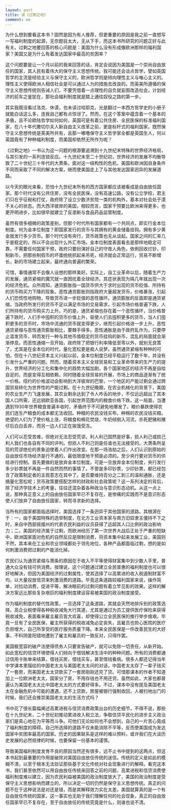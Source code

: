 ```yaml
---
layout: post
title: 读《过剩之地》
comment: on
---
```

为什么想到要看这本书？固然是因为有人推荐，但更重要的原因是我之前一直想写一写福利制度的起源，无奈题目太大，无从下手，而这本书所研究的问题正好与此有关。过剩之地要回答的核心问题是：美国为什么没有形成像欧洲那样的福利国家？美国又是为什么有着发达国家中最高的贫困率？
<!--excerpt-->

这个问题要是让一个月以前的我来回答的话，肯定会说因为美国是一个崇尚自由放任的国家，其人民有着伟大的保守主义思想传统。我可能还会谈点哲学，譬如英国哲学的主流是经验主义与保守主义的，欧洲哲学则是倾向理性主义与唯心主义的。理性主义使得欧洲人相信社会是可以通过人为的措施去改良的。而英美所遵循的保守主义思想传统则告诫人们，不要凭借着一点理性的自负就妄图改造社会，计划经济的前车之鉴犹在，那社会福利制度就是踏上通往奴役之路的第一步。

其实我既没看过洛克、休谟，也未读过哈耶克，光是翻过一本西方哲学史的小册子就能白话这么多，连我自己都有点惊讶了。然而，在这个答案中蕴含着一个基本的矛盾，且不论欧陆哲学如何如何，英国可是有着公共住房、全民医保的标准福利国家，在八十年代撒切尔夫人新自由主义改革之前，更是标杆式的福利国家。既然保守主义思想传统是英美所共有，且那一嘟噜保守主义哲学家全都是英国生人，何以英国竟有了种种福利制度，而美国却依然无所作为呢？

《过剩之地》一书认为这一问题的根源要追溯到十九世纪末特殊的世界经济格局，与其引发的一系列连锁反应。十九世纪末至二十世纪初，世界经济的发展不均衡导致了二十世纪三十年代的大萧条，面对这一结构性的危机，美国和欧洲因自身条件不同而采取了不同的解决方案，继而使美国走上了与其他发达国家迥异的发展道路。

以今天的眼光来看，恐怕十九世纪末所有的西方国家都应该被看成是自由放任国家。那个时代没有公共住房，没有全民医保，没有高速公路，没有公立学校，君主们只在乎征税和打仗，政府除了设立少数济贫院一类的机构外，基本对社会处于漠不关心的状态。而大西洋彼岸的美国，相较而言，国家干预要比欧洲来得更多，也更开明进步，比如很早就建立了反垄断与食品药品监管制度。

虽然有很多细微的政策差别，但那个时代所有国家都有一个共同点，即实行金本位制度。何为金本位制度？即国家发行的货币与其拥有的黄金储备挂钩。拥有多少黄金就发行多少货币。那个时代没有央行，货币政策也无从谈起。国家之间的汇率几乎是稳定的，所以不会出现什么外汇市场。金本位制度表面看去是那样地稳定可靠，不需要任何国家干预，政府只要扮演好自己的守夜人角色，依例回收烂钞，印制新币，把那些制假币的坏蛋统统抓起来吊死，经济就会正常运行，贸易不断增长，新的市场建立起来，最终通向普遍的繁荣。

可惜，事情通常不会像人设想的那样美好。实际上，自工业革命以后，随着生产力的发展，通货紧缩的魔咒就一直困扰着全球经济。其症状表现为隔几年就出现一次的经济危机。众所周知，通货膨胀指一国货币供大于求时出现的货币贬值、所持有的货币购买力下降的现象。恶性通货膨胀则指政府大量超发货币，价格暴涨，引起人们恐慌性地购物，导致货币进一步贬值的恶性循环。通货膨胀的反面即是通货紧缩，当政府所发行的货币不足以满足市场的交易需求，引起市场价格普遍下跌，人们所持有的货币购买力上升。巧的是，通货紧缩也存在着一个恶性循环，当价格普遍下跌时，人们手中囤积的货币价值上升，驱使人们去囤积更多的货币，当人们囤积更多的货币时，市场中流通的货币就变得更少，继而引起价格进一步上升。恶性通货紧缩与恶性通货膨胀相比，要棘手得多。恶性通胀是由于政府乱作为，只要停止滥发货币，转而发行一种与其他币值稳定的货币挂钩的新币，混乱的局面就会渐渐停息。而恶性通缩一旦开始，政府除了把银行利率降低至零以外，就别无良策了，尤其是在金本位的时代，量化宽松更是痴人说梦。虽然通货紧缩有种种的可怕，但在十八世纪资本主义兴起以前，金本位制度已经平稳运行了数千年，并没有引发什么严重的问题。然而，随着资本主义全球贸易和工业革命带来的生产力的提升，世界经济的分工化和集中化的趋势大幅加剧，各个国家地区的经济不再是自给自足的，而是变得互相依赖。同时随着全球贸易的开展，市场上的商品逐渐有了统一价格。纽约的价格波动会影响到大洋彼岸的巴黎，一个地区的产能过剩会通过跨国贸易转化为世界性的产能过剩。在十九世纪晚期，在农业机械化的背景下，美国的农业生产力飞速发展，其农业剩余达到了令人咋舌的地步，不仅远远超出了其本国人口所需，还远销欧亚各国，引起世界范围内的粮食价格下跌。这一局面，当遭遇到1930年世界粮食普遍丰收时，矛盾终于不可避免地爆发了。粮价暴跌使得农民们连生产粮食的成本都无法收回。种粮的农民没钱买布，种棉的农民没钱买粮。绝望的人们为了使价格上涨，将粮食和棉花焚烧，牛奶倾倒入河流，杀死肥猪和猪仔后白白丢弃，而另一边人们正在挨饿受冻。

人们可以忍受苦难，但绝对无法忍受荒谬。利人利己固然是好事，损人利己或损己利人我们也各自有不同的评判。但损人不利己则是任谁也无法接受的。大萧条所呈现的荒谬绝伦的景象迫使着人们作出改变。在那一场浩劫之后，人们认识到原始的自由放任市场经济是行不通的，最低限度地干预是必须的。至少央行要对货币的供给进行控制。首先要做的是放弃金本位制度。可是一旦放弃金本位制度，央行发行多少钞票就不再是一件自然而然的事情了。不管是多印钞票，少印钞票，都已经包含了政策制定者的主观意志在其中了。是否要维持百分之二到三的温和通胀，还是搞量化宽松呢；货币政策要搭配怎样的财政和社会政策呢？这一系列决定的背后，除了经济学技术上的考量，往往还混杂着各种政治与意识形态动机。从这一点上说，那种真正意义上的自由放任国家早已不复存在，是惨痛的实践而不是意识形态使人们放弃了自由放任国家，转而寻求新的选择。

当所有的国家都面临选择时，美国选择了一条迥异于其他国家的道路。其根源在于：一，由于美国特殊的选举制度，在北方工业资本家与南方旧奴隶主僵持不下之时，来自中西部摇摆州的代表农民利益的议员获得了远超其人口比例的政治影响力；二，美国的经济属于过剩，而欧洲经历了第一次世界大战后正处于严重的短缺中，欧洲国家面对危机的自然反应是限制消费，将资本集中起来发展工业，美国则不然，其本来在工业和农业领域都处于领先地位，各种产品都面临过剩，想的是如何刺激消费把过剩的产能消化掉。

农民们认为通货紧缩与萧条的原因在于收入不平等使得财富集中到少数人手里，普通大众没有钱可供消费。按理说，这个问题通过建立全民普惠的福利制度也可以很好地解决，但因为美国经济的过剩属性，使其选择了以高累进的收入税遏制财富不均，以大量投放信贷来刺激消费的道路。毕竟这条道路较福利国家来说，操作简单，对拉动消费，促进平等，解决眼前的过剩问题有着立竿见影的效果。这样的解决方案远比那些复杂艰巨的福利制度建设容易被美国的政治制度接受。

作为福利制度的替代性政策，一旦选择了这条道路，其就会天然地排斥别的政策选择。高企业税使得各种税收减免大行其道，尤其是通过为员工提供医疗保险来获得税收减免，表面看来雇主雇员皆大欢喜，却使得公立全民医保的推行举步维艰。毕竟一旦有了全民医保，雇主所获得的税收减免必定丧失，且雇员也担心医院的医疗负担增大，自己所享受的医疗服务质量下降。本来全民医保是一件改善民生的大好事，不料阴差阳错地遭到了雇主和雇员的一致反对，只得作罢。

美国极宽容的破产法使得债务人只要宣告破产，就可以免除一切责任，从新开始。如此宽松的信贷环境使得人们倾向于借钱解决生活中的种种问题。所有的消费都通过信用卡账单来结算，借钱买房，借钱买车，甚至借钱看病。很多人都还记得当年中学课本里描绘的中国老太太与美国老太太间的对话，中国老太太存了一辈子钱买了一套房，而美国老太太贷款买了一套房刚刚还完了贷。可惜那课本的作者不知道加上一位欧洲老太太，国家分了房，不用存钱也不用还贷。虽然如此，大家也都普遍认为美国老太太比中国老太太的方式要好得多。不过，课本中没有提及美国老太太在金融危机中可能的遭遇，还不上贷款，房屋被银行强制收回，人被扫地出门的时候，我们还会推崇美国老太太的生活方式吗？

书中花了很长篇幅阐述高累进税与信贷消费政策出台的历史细节，不得不说，那些在十九世纪末，二十世纪初推动累进收入税立法，争取信贷平民化的进步主义政治家们是真心地在为平等而斗争。可他们无论如何也不会想到，自己的一片苦心竟成了福利制度的障碍，自己所选择的道路不仅未能消除不平等，反而使美国成为发达国家中贫困率最高的国家。历史的因果联系是这样的难以预料，或许我们在大谈历史发展的必然规律的时候，也要保留一份基本的谨慎。

导致美国福利制度发育不良的原因当然还有很多，远不止书中提到的这两点，但这本书起到最重要的作用是破除对美国自由放任传统的迷信。传统的定义是如此的模糊不清，以至于根本无法验证那些基于文化传统对社会现象进行的解释。看完这本书，我们甚至依然可以用自由放任传统来回答之前的问题，高累进税和信贷消费使福利制度难以建立，因为农民利益被美国的政治制度放大了，美国的政治制度是受保守主义思想影响而建立的，所以决定一切的仍然是保守主义思想传统。真正的问题不在于这种说法是对还是错，而是其解释效力实在太差。美国就算真的是一个有自由放任传统的国家，这一事实也无助于我们理解任何的社会现象，真正的自由放任国家早已不复存在，至于自由放任的传统究竟是什么，则谁也说不清。

